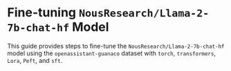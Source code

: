 # Fine-tuning `NousResearch/Llama-2-7b-chat-hf` Model

This guide provides steps to fine-tune the `NousResearch/Llama-2-7b-chat-hf` model using the `openassistant-guanaco` dataset with `torch`, `transformers`, `Lora`, `Peft`, and `sft`.
